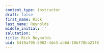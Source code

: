 ```yaml
---
content_type: instructor
draft: false
first_name: Rick
last_name: Reynolds
middle_initial: ''
salutation: ''
title: Rick Reynolds
uid: 5419af95-5982-4de3-ab6d-10bf78bb21f8
---
```

